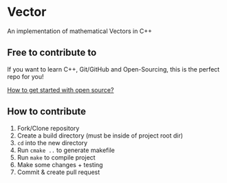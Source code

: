 # Vector
An implementation of mathematical Vectors in C++

## Free to contribute to
If you want to learn C++, Git/GitHub and Open-Sourcing, this is the perfect repo for you!

[How to get started with open source?](https://www.youtube.com/watch?v=GbqSvJs-6W4)

## How to contribute
1. Fork/Clone repository
2. Create a build directory (must be inside of project root dir)
3. ``cd`` into the new directory
4. Run ``cmake ..`` to generate makefile
5. Run ``make`` to compile project
6. Make some changes + testing
7. Commit & create pull request
